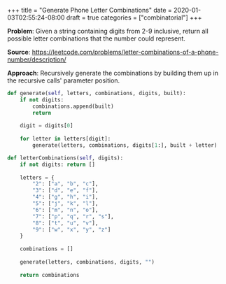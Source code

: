 +++
title = "Generate Phone Letter Combinations"
date = 2020-01-03T02:55:24-08:00
draft = true
categories = ["combinatorial"]
+++

**Problem**: Given a string containing digits from 2-9 inclusive, return all possible letter combinations that the number could represent.

**Source**: https://leetcode.com/problems/letter-combinations-of-a-phone-number/description/

**Approach**: Recursively generate the combinations by building them up in the recursive calls' parameter position.

``` python
def generate(self, letters, combinations, digits, built):
    if not digits:
        combinations.append(built)
        return
    
    digit = digits[0]
    
    for letter in letters[digit]:
        generate(letters, combinations, digits[1:], built + letter)

def letterCombinations(self, digits):
    if not digits: return []
    
    letters = {
        "2": ["a", "b", "c"],
        "3": ["d", "e", "f"],
        "4": ["g", "h", "i"],
        "5": ["j", "k", "l"],
        "6": ["m", "n", "o"],
        "7": ["p", "q", "r", "s"],
        "8": ["t", "u", "v"],
        "9": ["w", "x", "y", "z"]
    }
    
    combinations = []
    
    generate(letters, combinations, digits, "")
    
    return combinations
```
